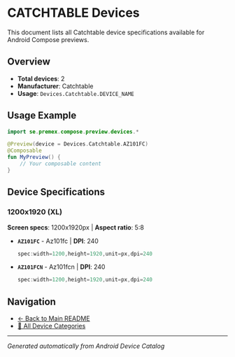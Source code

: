 # CATCHTABLE Devices

This document lists all Catchtable device specifications available for Android Compose previews.

## Overview

- **Total devices**: 2
- **Manufacturer**: Catchtable
- **Usage**: `Devices.Catchtable.DEVICE_NAME`

## Usage Example

```kotlin
import se.premex.compose.preview.devices.*

@Preview(device = Devices.Catchtable.AZ101FC)
@Composable
fun MyPreview() {
    // Your composable content
}
```

## Device Specifications

### 1200x1920 (XL)

**Screen specs**: 1200x1920px | **Aspect ratio**: 5:8

- **`AZ101FC`** - Az101fc | **DPI**: 240
  ```kotlin
  spec:width=1200,height=1920,unit=px,dpi=240
  ```

- **`AZ101FCN`** - Az101fcn | **DPI**: 240
  ```kotlin
  spec:width=1200,height=1920,unit=px,dpi=240
  ```

## Navigation

- [← Back to Main README](../../README.md)
- [📱 All Device Categories](../README.md)

---
*Generated automatically from Android Device Catalog*
